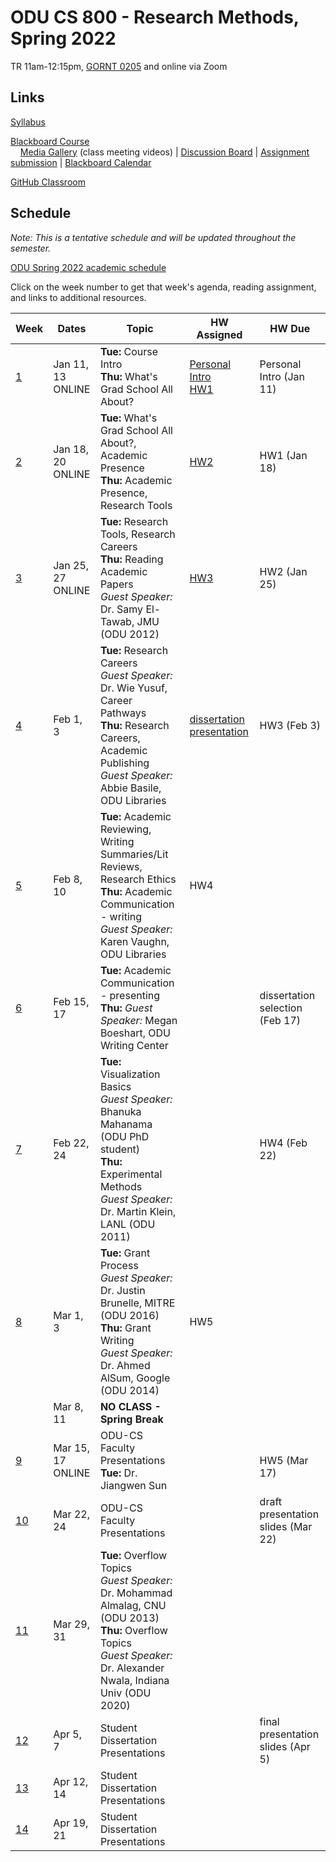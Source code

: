 # ODU CS 800 - Research Methods, Spring 2022

TR 11am-12:15pm, [GORNT 0205](https://clt.odu.edu/directions-to-gornto) and online via Zoom

## Links

[Syllabus](syllabus.md)

[Blackboard Course](https://www.blackboard.odu.edu/ultra/courses/_394465_1/cl/outline)  
&nbsp; &nbsp; [Media Gallery](https://www.blackboard.odu.edu/webapps/blackboard/content/launchLink.jsp?course_id=_394465_1&tool_id=_5549_1&tool_type=TOOL&mode=cpview&mode=reset) (class meeting videos) | [Discussion Board](https://www.blackboard.odu.edu/webapps/blackboard/content/launchLink.jsp?course_id=_394465_1&tool_id=_2588_1&tool_type=TOOL&mode=cpview&mode=reset) | [Assignment submission](https://www.blackboard.odu.edu/webapps/blackboard/content/listContentEditable.jsp?content_id=_10420859_1&course_id=_394465_1&mode=reset) | [Blackboard Calendar](https://www.blackboard.odu.edu/webapps/blackboard/content/launchLink.jsp?course_id=_394465_1&tool_id=_152_1&tool_type=TOOL&mode=cpview&mode=reset)

[GitHub Classroom](https://classroom.github.com/classrooms/58780854-odu-cs-800-research-methods-spring-2022)

## Schedule

*Note: This is a tentative schedule and will be updated throughout the semester.*

[ODU Spring 2022 academic schedule](https://www.odu.edu/academics/calendar/spring)

Click on the week number to get that week's agenda, reading assignment, and links to additional resources.

|Week |Dates|Topic|HW Assigned|HW Due|
|---|---|---|---|---|
|[1](agenda.md#week-1)| Jan 11, 13<br/>ONLINE| **Tue:** Course Intro<br/>**Thu:** What's Grad School All About?| [Personal Intro](https://www.blackboard.odu.edu/webapps/discussionboard/do/forum?action=list_threads&course_id=_394465_1&nav=discussion_board_entry&conf_id=_457421_1&forum_id=_495768_1)<br/>[HW1](HW1.md) | Personal Intro (Jan 11) |
|[2](agenda.md#week-2)|Jan 18, 20<br/>ONLINE| **Tue:** What's Grad School All About?, Academic Presence<br/>**Thu:** Academic Presence, Research Tools | [HW2](HW2.md) | HW1 (Jan 18) |
|[3](agenda.md#week-3)| Jan 25, 27<br/>ONLINE| **Tue:** Research Tools, Research Careers<br/>**Thu:** Reading Academic Papers<br/>*Guest Speaker:* Dr. Samy El-Tawab, JMU (ODU 2012)| [HW3](HW3.md) | HW2 (Jan 25) |
|[4](agenda.md#week-4)| Feb 1, 3| **Tue:** Research Careers<br/>*Guest Speaker:* Dr. Wie Yusuf, Career Pathways<br/>**Thu:** Research Careers, Academic Publishing <br/>*Guest Speaker:* Abbie Basile, ODU Libraries | [dissertation presentation](dissertation.md) | HW3 (Feb 3) |
|[5](agenda.md#week-5)| Feb 8, 10|**Tue:** Academic Reviewing, Writing Summaries/Lit Reviews, Research Ethics<br/>**Thu:** Academic Communication - writing<br/>*Guest Speaker:* Karen Vaughn, ODU Libraries | HW4 |  |
|[6](agenda.md#week-6)| Feb 15, 17| **Tue:** Academic Communication - presenting<br/>**Thu:** *Guest Speaker:* Megan Boeshart, ODU Writing Center |  | dissertation selection (Feb 17)|
|[7](agenda.md#week-7)| Feb 22, 24| **Tue:** Visualization Basics<br/>*Guest Speaker:* Bhanuka Mahanama (ODU PhD student)<br/>**Thu:** Experimental Methods<br/>*Guest Speaker:* Dr. Martin Klein, LANL (ODU 2011)|  | HW4 (Feb 22) |
|[8](agenda.md#week-8)| Mar 1, 3| **Tue:** Grant Process<br/>*Guest Speaker:* Dr. Justin Brunelle, MITRE (ODU 2016)<br/>**Thu:** Grant Writing<br/>*Guest Speaker:* Dr. Ahmed AlSum, Google (ODU 2014)| HW5 | |
|| Mar 8, 11| **NO CLASS - Spring Break** |
|[9](agenda.md#week-9)| Mar 15, 17<br/>ONLINE| ODU-CS Faculty Presentations<br/>**Tue:** Dr. Jiangwen Sun | | <br/>HW5 (Mar 17) |
|[10](agenda.md#week-10)| Mar 22, 24| ODU-CS Faculty Presentations | | draft presentation slides (Mar 22)|
|[11](agenda.md#week-11)| Mar 29, 31| **Tue:** Overflow Topics</br>*Guest Speaker:* Dr. Mohammad Almalag, CNU (ODU 2013)<br/>**Thu:** Overflow Topics</br>*Guest Speaker:* Dr. Alexander Nwala, Indiana Univ (ODU 2020)| | |
|[12](agenda.md#week-12)| Apr 5, 7| Student Dissertation Presentations | | final presentation slides (Apr 5)|
|[13](agenda.md#week-13)| Apr 12, 14| Student Dissertation Presentations | | |
|[14](agenda.md#week-14)| Apr 19, 21| Student Dissertation Presentations | | |
